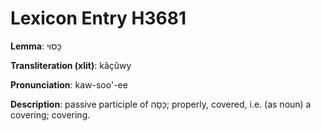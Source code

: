 # Lexicon Entry H3681

**Lemma**: כָּסוּי

**Transliteration (xlit)**: kâçûwy

**Pronunciation**: kaw-soo'-ee

**Description**:
passive participle of כָּסָה; properly, covered, i.e. (as noun) a covering; covering.

